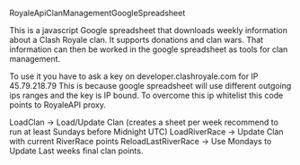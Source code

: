 RoyaleApiClanManagementGoogleSpreadsheet

This is a javascript Google spreadsheet that downloads weekly information about a Clash Royale clan. It supports donations and clan wars. 
That information can then be worked in the google spreadsheet as tools for clan management.

To use it you have to ask a key on developer.clashroyale.com for IP 45.79.218.79
This is because google spreadsheet will use different outgoing ips ranges and the key is IP bound.
To overcome this ip whitelist this code points to RoyaleAPI proxy.

LoadClan -> Load/Update Clan (creates a sheet per week recommend to run at least Sundays before Midnight UTC)
LoadRiverRace -> Update Clan with current RiverRace points
ReloadLastRiverRace -> Use Mondays to Update Last weeks final clan points.
